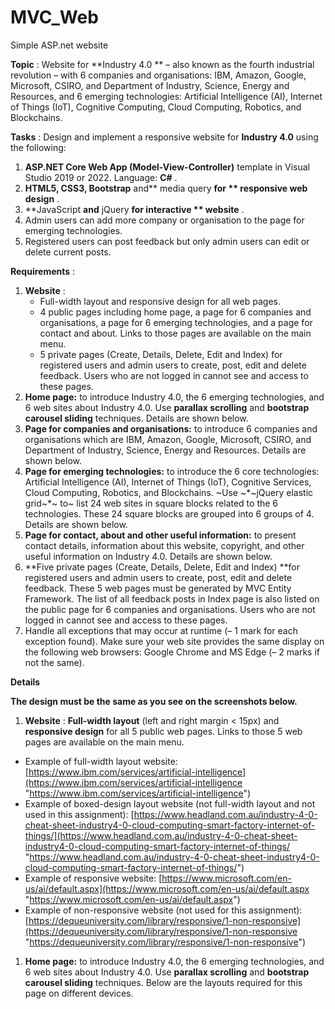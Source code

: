 # MVC_Web

Simple ASP.net website

**Topic** : Website for  **Industry 4.0 ** – also known as the fourth industrial revolution – with 6 companies and organisations: IBM, Amazon, Google, Microsoft, CSIRO, and Department of Industry, Science, Energy and Resources, and 6 emerging technologies: Artificial Intelligence (AI), Internet of Things (IoT), Cognitive Computing, Cloud Computing, Robotics, and Blockchains.

**Tasks** : Design and implement a responsive website for **Industry 4.0** using the following:

1. **ASP.NET Core Web App (Model-View-Controller)** template in Visual Studio 2019 or 2022. Language:  **C#** .
2. **HTML5, CSS3, Bootstrap** and** media query **for ** responsive web design** .
3. **JavaScript **and** jQuery **for interactive ** website** .
4. Admin users can add more company or organisation to the page for emerging technologies.
5. Registered users can post feedback but only admin users can edit or delete current posts.

**Requirements** :

1. **Website** :
   * Full-width layout and responsive design for all web pages.
   * 4 public pages including home page, a page for 6 companies and organisations, a page for 6 emerging technologies, and a page for contact and about. Links to those pages are available on the main menu.
   * 5 private pages (Create, Details, Delete, Edit and Index) for registered users and admin users to create, post, edit and delete feedback. Users who are not logged in cannot see and access to these pages.
2. **Home page:** to introduce Industry 4.0, the 6 emerging technologies, and 6 web sites about Industry 4.0. Use **parallax scrolling** and **bootstrap carousel sliding** techniques. Details are shown below.
3. **Page for companies and organisations:** to introduce 6 companies and organisations which are IBM, Amazon, Google, Microsoft, CSIRO, and Department of Industry, Science, Energy and Resources. Details are shown below.
4. **Page for emerging technologies:** to introduce the 6 core technologies: Artificial Intelligence (AI), Internet of Things (IoT), Cognitive Services, Cloud Computing, Robotics, and Blockchains. ~Use ~*~jQuery elastic grid~*~ to~ list 24 web sites in square blocks related to the 6 technologies. These 24 square blocks are grouped into 6 groups of 4. Details are shown below.
5. **Page for contact, about and other useful information:** to present contact details, information about this website, copyright, and other useful information on Industry 4.0. Details are shown below.
6. **Five private pages (Create, Details, Delete, Edit and Index) **for registered users and admin users to create, post, edit and delete feedback. These 5 web pages must be generated by MVC Entity Framework. The list of all feedback posts in Index page is also listed on the public page for 6 companies and organisations. Users who are not logged in cannot see and access to these pages.
7. Handle all exceptions that may occur at runtime (– 1 mark for each exception found). Make sure your web site provides the same display on the following web browsers: Google Chrome and MS Edge (– 2 marks if not the same).

**Details**

**The design must be the same as you see on the screenshots below.**

1. **Website** : **Full-width layout** (left and right margin < 15px) and **responsive design** for all 5 public web pages. Links to those 5 web pages are available on the main menu.

* Example of full-width layout website: [https://www.ibm.com/services/artificial-intelligence](https://www.ibm.com/services/artificial-intelligence "https://www.ibm.com/services/artificial-intelligence")
* Example of boxed-design layout website (not full-width layout and not used in this assignment): [https://www.headland.com.au/industry-4-0-cheat-sheet-industry4-0-cloud-computing-smart-factory-internet-of-things/](https://www.headland.com.au/industry-4-0-cheat-sheet-industry4-0-cloud-computing-smart-factory-internet-of-things/ "https://www.headland.com.au/industry-4-0-cheat-sheet-industry4-0-cloud-computing-smart-factory-internet-of-things/")
* Example of responsive website: [https://www.microsoft.com/en-us/ai/default.aspx](https://www.microsoft.com/en-us/ai/default.aspx "https://www.microsoft.com/en-us/ai/default.aspx")
* Example of non-responsive website (not used for this assignment): [https://dequeuniversity.com/library/responsive/1-non-responsive](https://dequeuniversity.com/library/responsive/1-non-responsive "https://dequeuniversity.com/library/responsive/1-non-responsive")

1. **Home page:** to introduce Industry 4.0, the 6 emerging technologies, and 6 web sites about Industry 4.0. Use **parallax scrolling** and **bootstrap carousel sliding** techniques. Below are the layouts required for this page on different devices.


![]()
